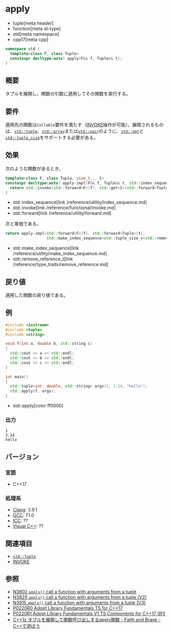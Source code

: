 # apply
* tuple[meta header]
* function[meta id-type]
* std[meta namespace]
* cpp17[meta cpp]

```cpp
namespace std {
  template<class F, class Tuple>
  constexpr decltype(auto) apply(F&& f, Tuple&& t);
}
```

## 概要
タプルを展開し、関数の引数に適用してその関数を実行する。


## 要件
適用先の関数は`Collable`要件を満たす（[INVOKE](/reference/concepts/Invoke.md)操作が可能）。展開されるものは、[`std::tuple`](../tuple.md)、[`std::array`](/reference/array/array.md)または[`std::pair`](/reference/utility/pair.md)のように、[`std::get`](/reference/array/array/get.md)と[`std::tuple_size`](/reference/array/array/tuple_size.md)をサポートする必要がある。


## 効果
次のような関数があるとき、

```cpp
template<class F, class Tuple, size_t... I>
constexpr decltype(auto) apply-impl(F&& f, Tuple&& t, std::index_sequence<I...>) {
  return std::invoke(std::forward<F>(f), std::get<I>(std::forward<Tuple>(t))...);
}
```
* std::index_sequence[link /reference/utility/index_sequence.md]
* std::invoke[link /reference/functional/invoke.md]
* std::forward[link /reference/utility/forward.md]

次と等価である。

```cpp
return apply-impl(std::forward<F>(f), std::forward<Tuple>(t),
                  std::make_index_sequence<std::tuple_size_v<std::remove_reference_t<Tuple>>>{});
```
* std::make_index_sequence[link /reference/utility/make_index_sequence.md]
* std::remove_reference_t[link /reference/type_traits/remove_reference.md]

## 戻り値
適用した関数の戻り値である。


## 例
```cpp example
#include <iostream>
#include <tuple>
#include <string>

void f(int a, double b, std::string c)
{
  std::cout << a << std::endl;
  std::cout << b << std::endl;
  std::cout << c << std::endl;
}

int main()
{
  std::tuple<int, double, std::string> args(1, 3.14, "hello");
  std::apply(f, args);
}
```
* std::apply[color ff0000]

### 出力
```
1
3.14
hello
```


## バージョン
### 言語
- C++17

### 処理系
- [Clang](/implementation.md#clang): 3.9.1
- [GCC](/implementation.md#gcc): 7.1.0 
- [ICC](/implementation.md#icc): ??
- [Visual C++](/implementation.md#visual_cpp): ??


## 関連項目
- [`std::tuple`](../tuple.md)
- [INVOKE](/reference/concepts/Invoke.md)


## 参照
- [N3802 `apply()` call a function with arguments from a tuple](http://www.open-std.org/jtc1/sc22/wg21/docs/papers/2013/n3802.pdf)
- [N3829 `apply()` call a function with arguments from a tuple (V2)](http://www.open-std.org/jtc1/sc22/wg21/docs/papers/2014/n3829.pdf)
- [N3915 `apply()` call a function with arguments from a tuple (V3)](http://isocpp.org/files/papers/N3915.pdf)
- [P0220R0 Adopt Library Fundamentals TS for C++17](http://www.open-std.org/jtc1/sc22/wg21/docs/papers/2016/p0220r0.html)
- [P0220R1 Adopt Library Fundamentals V1 TS Components for C++17 (R1)](http://www.open-std.org/jtc1/sc22/wg21/docs/papers/2016/p0220r1.html)
- [C++1z タプルを展開して関数呼び出しするapply関数 - Faith and Brave - C++で遊ぼう](https://faithandbrave.hateblo.jp/entry/2016/08/18/184315)

